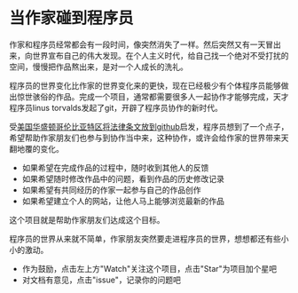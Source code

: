 # 当作家碰到程序员

作家和程序员经常都会有一段时间，像突然消失了一样。然后突然又有一天冒出来，向世界宣布自己的伟大发现。在个人主义时代，给自己找一个绝对不受打扰的空间，慢慢把作品熬出来，是对一个人成长的洗礼。

程序员的世界变化比作家的世界变化来的更快，现在已经极少有个体程序员能够做出惊世骇俗的作品。完成一个项目，通常都需要很多人一起协作才能够完成，天才程序员linus torvalds发起了git，开辟了程序员协作的新时代。 

受[美国华盛顿哥伦比亚特区将法律条文放到github](https://www.oschina.net/news/102155/dc-law-on-github?p=3)启发，程序员想到了一个点子，希望帮助作家朋友们也参与到协作当中来，这种协作，或许会给作家的世界带来天翻地覆的变化。

* 如果希望在完成作品的过程中，随时收到其他人的反馈
* 如果希望随时修改作品中的问题，看到作品的历史修改记录
* 如果希望有共同经历的作家一起参与自己的作品创作
* 如果希望建立个人的网站，让他人马上能够浏览最新的作品

这个项目就是帮助作家朋友们达成这个目标。

程序员的世界从来就不简单，作家朋友突然要走进程序员的世界，想想都还有些小小的激动。 

* 作为鼓励，点击左上方"Watch"关注这个项目，点击"Star"为项目加个星吧    
* 对文档有意见，点击"issue"，记录你的问题吧    
